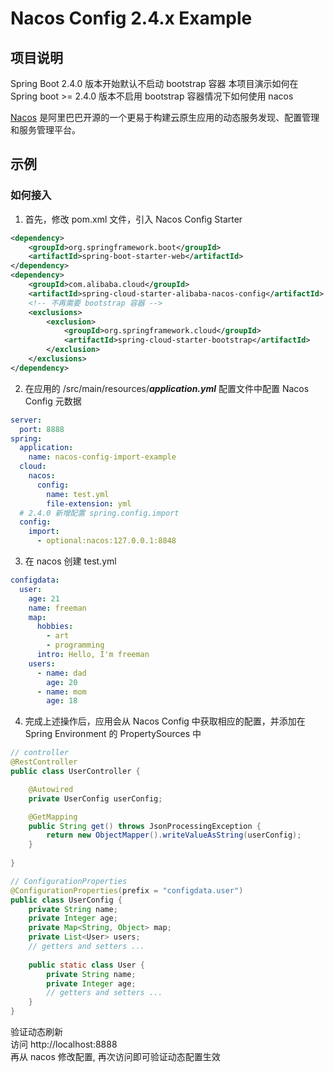 # Nacos Config 2.4.x Example

## 项目说明

Spring Boot 2.4.0 版本开始默认不启动 bootstrap 容器
本项目演示如何在 Spring boot >= 2.4.0 版本不启用 bootstrap 容器情况下如何使用 nacos

[Nacos](https://github.com/alibaba/Nacos) 是阿里巴巴开源的一个更易于构建云原生应用的动态服务发现、配置管理和服务管理平台。

## 示例

### 如何接入

1. 首先，修改 pom.xml 文件，引入 Nacos Config Starter
```xml
<dependency>
    <groupId>org.springframework.boot</groupId>
    <artifactId>spring-boot-starter-web</artifactId>
</dependency>
<dependency>
    <groupId>com.alibaba.cloud</groupId>
    <artifactId>spring-cloud-starter-alibaba-nacos-config</artifactId>
	<!-- 不再需要 bootstrap 容器 -->
    <exclusions>
        <exclusion>
            <groupId>org.springframework.cloud</groupId>
            <artifactId>spring-cloud-starter-bootstrap</artifactId>
        </exclusion>
    </exclusions>
</dependency>
```

	
2. 在应用的 /src/main/resources/***application.yml*** 配置文件中配置 Nacos Config 元数据
```yaml
server:
  port: 8888
spring:
  application:
    name: nacos-config-import-example
  cloud:
    nacos:
      config:
        name: test.yml
        file-extension: yml
  # 2.4.0 新增配置 spring.config.import
  config:
    import:
      - optional:nacos:127.0.0.1:8848
```

3. 在 nacos 创建 test.yml 
```yaml
configdata:
  user:
    age: 21
    name: freeman
    map:
      hobbies:
        - art
        - programming
      intro: Hello, I'm freeman
    users:
      - name: dad
        age: 20
      - name: mom
        age: 18
```
		  
4. 完成上述操作后，应用会从 Nacos Config 中获取相应的配置，并添加在 Spring Environment 的 PropertySources 中
```java
// controller
@RestController
public class UserController {

    @Autowired
    private UserConfig userConfig;

    @GetMapping
    public String get() throws JsonProcessingException {
        return new ObjectMapper().writeValueAsString(userConfig);
    }
    
}

// ConfigurationProperties
@ConfigurationProperties(prefix = "configdata.user")
public class UserConfig {
    private String name;
    private Integer age;
    private Map<String, Object> map;
    private List<User> users;
    // getters and setters ...
    
    public static class User {
        private String name;
        private Integer age;
        // getters and setters ...
    }
}
```

验证动态刷新  
访问 http://localhost:8888  
再从 nacos 修改配置, 再次访问即可验证动态配置生效
